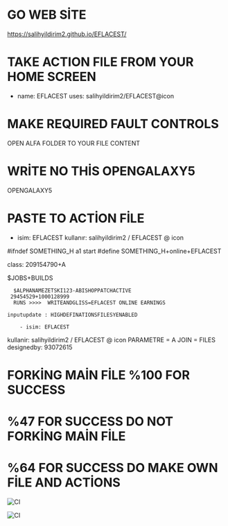 # GO WEB SİTE
https://salihyildirim2.github.io/EFLACEST/
# TAKE ACTION FILE FROM YOUR HOME SCREEN
- name: EFLACEST
  uses: salihyildirim2/EFLACEST@icon
  
  
# MAKE REQUIRED FAULT CONTROLS
OPEN ALFA FOLDER TO YOUR FILE CONTENT  
# WRİTE NO THİS OPENGALAXY5
OPENGALAXY5

# PASTE TO ACTİON FİLE 
- isim: EFLACEST
  kullanır: salihyildirim2 / EFLACEST @ icon

#ifndef SOMETHING_H a1 start
#define SOMETHING_H+online+EFLACEST

class: 209154790+A

$JOBS+BUILDS

      $ALPHANAMEZETSKI123-ABISHOPPATCHACTIVE
     29454529+1000128999
	  RUNS >>>>  WRITEANDGLISS=EFLACEST ONLINE EARNINGS
       
    inputupdate : HIGHDEFINATIONSFILESYENABLED
        
        - isim: EFLACEST
  kullanir: salihyildirim2 / EFLACEST @ icon
PARAMETRE = A 
JOIN = FILES
                                                                                               designedby: 93072615

# FORKİNG MAİN FİLE %100 FOR SUCCESS
# %47 FOR SUCCESS DO NOT FORKİNG MAİN FİLE
# %64 FOR SUCCESS DO MAKE OWN FİLE AND ACTİONS


![CI](https://github.com/salihyildirim2/EFLACEST/workflows/CI/badge.svg)

![CI](https://github.com/salihyildirim2/EFLACEST/workflows/CI/badge.svg)
